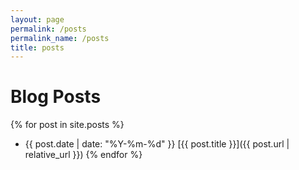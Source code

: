 ```yaml
---
layout: page
permalink: /posts
permalink_name: /posts
title: posts
---
```


# Blog Posts

{% for post in site.posts %}
* {{ post.date | date: "%Y-%m-%d" }} [{{ post.title }}]({{ post.url | relative_url }})
{% endfor %}
